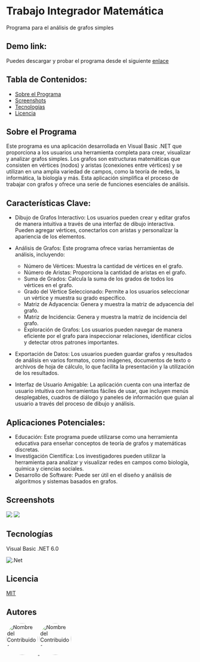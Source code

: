 # Trabajo Integrador Matemática 
Programa para el análisis de grafos simples

## Demo link:
Puedes descargar y probar el programa desde el siguiente [enlace](https://drive.google.com/file/d/1D1_4CbgY0yABackcAiC01YjN5bjCpDnU/view?usp=drive_link)

## Tabla de Contenidos:

- [Sobre el Programa](#sobre-el-programa)
- [Screenshots](#screenshots)
- [Tecnologías](#Tecnologías)
- [Licencia](#licencia)

## Sobre el Programa
Este programa es una aplicación desarrollada en Visual Basic .NET que proporciona a los usuarios una herramienta completa para crear, visualizar y analizar grafos simples. Los grafos son estructuras matemáticas que consisten en vértices (nodos) y aristas (conexiones entre vértices) y se utilizan en una amplia variedad de campos, como la teoría de redes, la informática, la biología y más. Esta aplicación simplifica el proceso de trabajar con grafos y ofrece una serie de funciones esenciales de análisis.

## Características Clave:

- Dibujo de Grafos Interactivo: Los usuarios pueden crear y editar grafos de manera intuitiva a través de una interfaz de dibujo interactiva. Pueden agregar vértices, conectarlos con aristas y personalizar la apariencia de los elementos.

- Análisis de Grafos: Este programa ofrece varias herramientas de análisis, incluyendo:

    - Número de Vértices: Muestra la cantidad de vértices en el grafo.
    - Número de Aristas: Proporciona la cantidad de aristas en el grafo.
    - Suma de Grados: Calcula la suma de los grados de todos los vértices en el grafo.
    - Grado del Vértice Seleccionado: Permite a los usuarios seleccionar un vértice y muestra su grado específico.
    - Matriz de Adyacencia: Genera y muestra la matriz de adyacencia del grafo.
    - Matriz de Incidencia: Genera y muestra la matriz de incidencia del grafo.
    - Exploración de Grafos: Los usuarios pueden navegar de manera eficiente por el grafo para inspeccionar relaciones, identificar ciclos y detectar otros patrones importantes.

- Exportación de Datos: Los usuarios pueden guardar grafos y resultados de análisis en varios formatos, como imágenes, documentos de texto o archivos de hoja de cálculo, lo que facilita la presentación y la utilización de los resultados.

- Interfaz de Usuario Amigable: La aplicación cuenta con una interfaz de usuario intuitiva con herramientas fáciles de usar, que incluyen menús desplegables, cuadros de diálogo y paneles de información que guían al usuario a través del proceso de dibujo y análisis.

## Aplicaciones Potenciales:

- Educación: Este programa puede utilizarse como una herramienta educativa para enseñar conceptos de teoría de grafos y matemáticas discretas.
- Investigación Científica: Los investigadores pueden utilizar la herramienta para analizar y visualizar redes en campos como biología, química y ciencias sociales.
- Desarrollo de Software: Puede ser útil en el diseño y análisis de algoritmos y sistemas basados en grafos.

## Screenshots

<img src="https://github.com/sfonzo96/integrador-matematica-grafos/blob/develop/alejandro/Screenshots/Screenshot1.png">

<img src="https://github.com/sfonzo96/integrador-matematica-grafos/blob/develop/alejandro/Screenshots/Screenshot2.png">

## Tecnologías

Visual Basic .NET 6.0 

![.Net](https://img.shields.io/badge/.NET-5C2D91?style=for-the-badge&logo=.net&logoColor=white)

## Licencia

[MIT](https://github.com/sfonzo96/integrador-matematica-grafos/blob/main/LICENSE)

## Autores

<a href="https://github.com/sfonzo96" style="border-radius:50%;">
   <img src="https://avatars.githubusercontent.com/u/81027188" alt="Nombre del Contribuidor" width="85" style="border-radius:50%;">
</a>

<a href="https://github.com/7AleGz" style="border-radius:50%;">
   <img src="https://avatars.githubusercontent.com/u/92764868" alt="Nombre del Contribuidor" width="85" style="border-radius:50%;">
</a>
